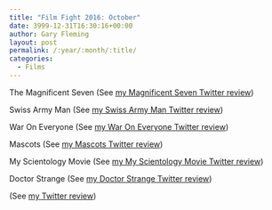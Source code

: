 ```yaml
---
title: "Film Fight 2016: October"
date: 3999-12-31T16:30:16+00:00
author: Gary Fleming
layout: post
permalink: /:year/:month/:title/
categories:
  - Films
---
```


The Magnificent Seven (See [my Magnificent Seven Twitter review](https://twitter.com/garyfleming/status/782253971524218880))

Swiss Army Man (See [my Swiss Army Man Twitter review](https://twitter.com/garyfleming/status/783212527270453248))

War On Everyone (See [my War On Everyone Twitter review](https://twitter.com/garyfleming/status/785557622137163776))

Mascots (See [my Mascots Twitter review](https://twitter.com/garyfleming/status/788810688785416192))

My Scientology Movie (See [my My Scientology Movie Twitter review](https://twitter.com/garyfleming/status/790121098994155520))

Doctor Strange (See [my Doctor Strange Twitter review](https://twitter.com/garyfleming/status/793195553245069312))

 (See [my  Twitter review]())